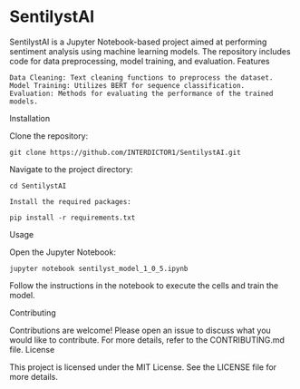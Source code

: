 # SentilystAI
SentilystAI is a Jupyter Notebook-based project aimed at performing sentiment analysis using machine learning models. The repository includes code for data preprocessing, model training, and evaluation.
Features

    Data Cleaning: Text cleaning functions to preprocess the dataset.
    Model Training: Utilizes BERT for sequence classification.
    Evaluation: Methods for evaluating the performance of the trained models.

Installation

Clone the repository:

    git clone https://github.com/INTERDICTOR1/SentilystAI.git

Navigate to the project directory:

    cd SentilystAI

    Install the required packages:

    pip install -r requirements.txt

Usage

Open the Jupyter Notebook:

    jupyter notebook sentilyst_model_1_0_5.ipynb

Follow the instructions in the notebook to execute the cells and train the model.

Contributing

Contributions are welcome! Please open an issue to discuss what you would like to contribute. For more details, refer to the CONTRIBUTING.md file.
License

This project is licensed under the MIT License. See the LICENSE file for more details.
